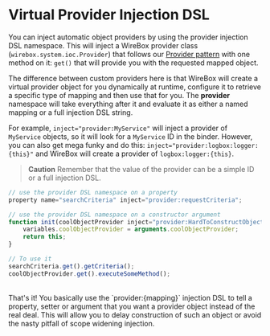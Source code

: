 # Virtual Provider Injection DSL

You can inject automatic object providers by using the provider injection DSL namespace. This will inject a WireBox provider class (`wirebox.system.ioc.Provider`) that follows our [Provider pattern](http://en.wikipedia.org/wiki/Provider_model) with one method on it: `get()` that will provide you with the requested mapped object. 

The difference between custom providers here is that WireBox will create a virtual provider object for you dynamically at runtime, configure it to retrieve a specific type of mapping and then use that for you. The **provider** namespace will take everything after it and evaluate it as either a named mapping or a full injection DSL string.

For example, `inject="provider:MyService"` will inject a provider of `MyService` objects, so it will look for a `MyService` ID in the binder. However, you can also get mega funky and do this: `inject="provider:logbox:logger:{this}"` and WireBox will create a provider of `logbox:logger:{this}`.

> **Caution** Remember that the value of the provider can be a simple ID or a full injection DSL.

```javascript
// use the provider DSL namespace on a property
property name="searchCriteria" inject="provider:requestCriteria";

// use the provider DSL namespace on a constructor argument
function init(coolObjectProvider inject="provider:HardToConstructObject"){
	variables.coolObjectProvider = arguments.coolObjectProvider;
	return this;
}

// To use it
searchCriteria.get().getCriteria();
coolObjectProvider.get().executeSomeMethod();
```
<br>
That's it! You basically use the `provider:{mapping}` injection DSL to tell a property, setter or argument that you want a provider object instead of the real deal. This will allow you to delay construction of such an object or avoid the nasty pitfall of scope widening injection.
